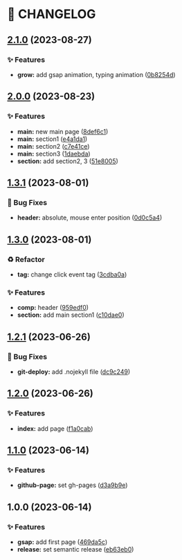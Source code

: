 # 🚦 CHANGELOG

## [2.1.0](https://github.com/qkrdkwl9090/portfoilo/compare/v2.0.0...v2.1.0) (2023-08-27)


### ✨ Features

* **grow:** add gsap animation, typing animation ([0b8254d](https://github.com/qkrdkwl9090/portfoilo/commit/0b8254d8c919342568262f8a00010089dbf6cfe4))

## [2.0.0](https://github.com/qkrdkwl9090/portfoilo/compare/v1.3.1...v2.0.0) (2023-08-23)


### ✨ Features

* **main:** new main page ([8def6c1](https://github.com/qkrdkwl9090/portfoilo/commit/8def6c186d1521d79e3d47af9aa52a62da6ce72d))
* **main:** section1 ([e4a1da1](https://github.com/qkrdkwl9090/portfoilo/commit/e4a1da1edbb8a9ce882f9fb7d6516fcf8669ed71))
* **main:** section2 ([c7e41ce](https://github.com/qkrdkwl9090/portfoilo/commit/c7e41ce649236cb4549fb4a632bf1fab1485efb3))
* **main:** section3 ([1daebda](https://github.com/qkrdkwl9090/portfoilo/commit/1daebda8b1e0e74bcd083988b9d32df000f9789d))
* **section:** add section2, 3 ([51e8005](https://github.com/qkrdkwl9090/portfoilo/commit/51e8005a74e5e7fe58d67cd2a93938b79c61f6dc))

## [1.3.1](https://github.com/qkrdkwl9090/portfoilo/compare/v1.3.0...v1.3.1) (2023-08-01)


### 🐛 Bug Fixes

* **header:** absolute, mouse enter position ([0d0c5a4](https://github.com/qkrdkwl9090/portfoilo/commit/0d0c5a4a584371fc4d655535622f4cde68630413))

## [1.3.0](https://github.com/qkrdkwl9090/animation_port_foilo/compare/v1.2.1...v1.3.0) (2023-08-01)


### ♻️ Refactor

* **tag:** change click event tag ([3cdba0a](https://github.com/qkrdkwl9090/animation_port_foilo/commit/3cdba0aec6d8fa668cd3f5144bcaac61bb3d7f1a))


### ✨ Features

* **comp:** header ([959edf0](https://github.com/qkrdkwl9090/animation_port_foilo/commit/959edf02d03b873fecb64cb14193ac86c1e3dd48))
* **section:** add main section1 ([c10dae0](https://github.com/qkrdkwl9090/animation_port_foilo/commit/c10dae04b52051b62f07e8e612ab852f4944d9cf))

## [1.2.1](https://github.com/qkrdkwl9090/animation_port_foilo/compare/v1.2.0...v1.2.1) (2023-06-26)


### 🐛 Bug Fixes

* **git-deploy:** add .nojekyll file ([dc9c249](https://github.com/qkrdkwl9090/animation_port_foilo/commit/dc9c2498841b6382a85a2674b560d09913f3a5dc))

## [1.2.0](https://github.com/qkrdkwl9090/animation_port_foilo/compare/v1.1.0...v1.2.0) (2023-06-26)


### ✨ Features

* **index:** add page ([f1a0cab](https://github.com/qkrdkwl9090/animation_port_foilo/commit/f1a0cab010954dfe21331b182bf1c5607c47e649))

## [1.1.0](https://github.com/qkrdkwl9090/animation_port_foilo/compare/v1.0.0...v1.1.0) (2023-06-14)


### ✨ Features

* **github-page:** set gh-pages ([d3a9b9e](https://github.com/qkrdkwl9090/animation_port_foilo/commit/d3a9b9ef35b82acc8446b6952e7e64e0d0559d28))

## 1.0.0 (2023-06-14)


### ✨ Features

* **gsap:** add first page ([469da5c](https://github.com/qkrdkwl9090/animation_port_foilo/commit/469da5c55eff4f37196b4407eecc6c6b76b7fac6))
* **release:** set semantic release ([eb63eb0](https://github.com/qkrdkwl9090/animation_port_foilo/commit/eb63eb0cc7c38c963e9da7c44534bdb1def4b8ba))

